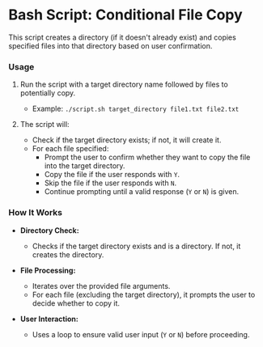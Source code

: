 # Bash Script: Conditional File Copy

This script creates a directory (if it doesn't already exist) and copies specified files into that directory based on user confirmation.

### Usage

1. Run the script with a target directory name followed by files to potentially copy.
   - Example: `./script.sh target_directory file1.txt file2.txt`

2. The script will:
   - Check if the target directory exists; if not, it will create it.
   - For each file specified:
     - Prompt the user to confirm whether they want to copy the file into the target directory.
     - Copy the file if the user responds with `Y`.
     - Skip the file if the user responds with `N`.
     - Continue prompting until a valid response (`Y` or `N`) is given.

### How It Works

- **Directory Check:**
  - Checks if the target directory exists and is a directory. If not, it creates the directory.

- **File Processing:**
  - Iterates over the provided file arguments.
  - For each file (excluding the target directory), it prompts the user to decide whether to copy it.

- **User Interaction:**
  - Uses a loop to ensure valid user input (`Y` or `N`) before proceeding.
